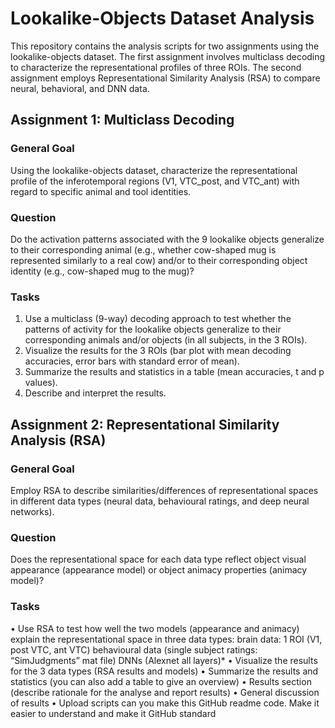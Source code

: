 # Lookalike-Objects Dataset Analysis

This repository contains the analysis scripts for two assignments using the lookalike-objects dataset. The first assignment involves multiclass decoding to characterize the representational profiles of three ROIs. The second assignment employs Representational Similarity Analysis (RSA) to compare neural, behavioral, and DNN data.

## Assignment 1: Multiclass Decoding

### General Goal
Using the lookalike-objects dataset, characterize the representational profile of the inferotemporal regions (V1, VTC_post, and VTC_ant) with regard to specific animal and tool identities.

### Question
Do the activation patterns associated with the 9 lookalike objects generalize to their corresponding animal (e.g., whether cow-shaped mug is represented similarly to a real cow) and/or to their corresponding object identity (e.g., cow-shaped mug to the mug)?

### Tasks
1. Use a multiclass (9-way) decoding approach to test whether the patterns of activity for the lookalike objects generalize to their corresponding animals and/or objects (in all subjects, in the 3 ROIs).
2. Visualize the results for the 3 ROIs (bar plot with mean decoding accuracies, error bars with standard error of mean).
3. Summarize the results and statistics in a table (mean accuracies, t and p values).
4. Describe and interpret the results.

## Assignment 2: Representational Similarity Analysis (RSA)
### General Goal
Employ RSA to describe similarities/differences of representational spaces in different data types (neural data, behavioural ratings, and deep neural networks).
### Question
Does the representational space for each data type reflect object visual appearance (appearance model) or object animacy properties (animacy model)?
### Tasks
• Use RSA to test how well the two models (appearance and animacy) explain the representational space in three data types:
brain data: 1 ROI (V1, post VTC, ant VTC)
behavioural data (single subject ratings: “SimJudgments” mat file) DNNs (Alexnet all layers)*
• Visualize the results for the 3 data types (RSA results and models)
• Summarize the results and statistics (you can also add a table to give an overview)
• Results section (describe rationale for the analyse and report results)
• General discussion of results
• Upload scripts can you make this GitHub readme code. Make it easier to understand and make it GitHub standard
